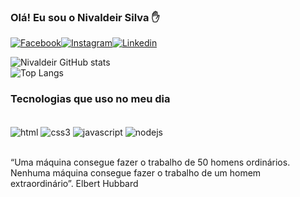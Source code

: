 ### Olá! Eu sou o Nivaldeir Silva ✋

[![Facebook](https://img.shields.io/badge/Facebook-1877F2?style=for-the-badge&logo=facebook&logoColor=white)](https://www.facebook.com/nivaldeir/)[![Instagram](https://img.shields.io/badge/Instagram-E4405F?style=for-the-badge&logo=instagram&logoColor=white)](https://www.instagram.com/nivaldeir/)[![Linkedin](https://img.shields.io/badge/LinkedIn-0077B5?style=for-the-badge&logo=linkedin&logoColor=white)](https://www.linkedin.com/in/nivaldeir/)

![Nivaldeir GitHub stats](https://github-readme-stats.vercel.app/api?username=nivaldeir&show_icons=true&theme=dracula)<br/>
![Top Langs](https://github-readme-stats.vercel.app/api/top-langs/?username=nivaldeir&langs_count=8)
### Tecnologias que uso no meu dia
<div style="display: inline_block"><br/>
   <img align="center" alt="html" src="https://img.shields.io/badge/HTML5-E34F26?style=for-the-badge&logo=html5&logoColor=white"/>
   <img align="center" alt="css3" src="https://img.shields.io/badge/CSS3-1572B6?style=for-the-badge&logo=css3&logoColor=white"/>
   <img align="center" alt="javascript" src="https://img.shields.io/badge/JavaScript-F7DF1E?style=for-the-badge&logo=javascript&logoColor=black"/>
   <img align="center" alt="nodejs" src="https://img.shields.io/badge/Node.js-43853D?style=for-the-badge&logo=node.js&logoColor=white"/>
</div><br/>

“Uma máquina consegue fazer o trabalho de 50 homens ordinários. Nenhuma máquina consegue fazer o trabalho de um homem extraordinário”. Elbert Hubbard
